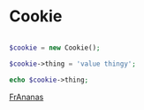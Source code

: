 # Cookie

```php

$cookie = new Cookie();

$cookie->thing = 'value thingy';

echo $cookie->thing;

```


[FrAnanas](/README.md)

